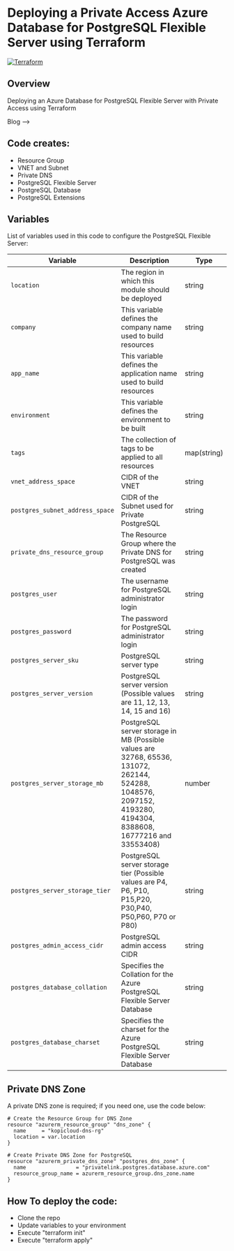 # Deploying a Private Access Azure Database for PostgreSQL Flexible Server using Terraform
[![Terraform](https://img.shields.io/badge/terraform-v1.8+-blue.svg)](https://www.terraform.io/downloads.html)

## Overview

Deploying an Azure Database for PostgreSQL Flexible Server with Private Access using Terraform

Blog --> 

## Code creates:

- Resource Group
- VNET and Subnet
- Private DNS 
- PostgreSQL Flexible Server
- PostgreSQL Database
- PostgreSQL Extensions

##  Variables

List of variables used in this code to configure the PostgreSQL Flexible Server:

| Variable | Description | Type | 
| --- | --- | --- | 
| `location` | The region in which this module should be deployed | string | 
| `company` | This variable defines the company name used to build resources | string | 
| `app_name` | This variable defines the application name used to build resources | string | 
| `environment` | This variable defines the environment to be built | string |
| `tags` | The collection of tags to be applied to all resources | map(string) |
| `vnet_address_space` | CIDR of the VNET | string | 
| `postgres_subnet_address_space` | CIDR of the Subnet used for Private PostgreSQL | string | 
| `private_dns_resource_group` | The Resource Group where the Private DNS for PostgreSQL was created | string | 
| `postgres_user` | The username for PostgreSQL administrator login | string |
| `postgres_password` | The password for PostgreSQL administrator login | string |
| `postgres_server_sku` | PostgreSQL server type | string |
| `postgres_server_version` | PostgreSQL server version (Possible values are 11, 12, 13, 14, 15 and 16)| string |
| `postgres_server_storage_mb` | PostgreSQL server storage in MB (Possible values are 32768, 65536, 131072, 262144, 524288, 1048576, 2097152, 4193280, 4194304, 8388608, 16777216 and 33553408) | number |
| `postgres_server_storage_tier` | PostgreSQL server storage tier (Possible values are P4, P6, P10, P15,P20, P30,P40, P50,P60, P70 or P80) | string |
| `postgres_admin_access_cidr` | PostgreSQL admin access CIDR | string |
| `postgres_database_collation` | Specifies the Collation for the Azure PostgreSQL Flexible Server Database | string |
| `postgres_database_charset` | Specifies the charset for the Azure PostgreSQL Flexible Server Database | string |

## Private DNS Zone

A private DNS zone is required; if you need one, use the code below:

```
# Create the Resource Group for DNS Zone
resource "azurerm_resource_group" "dns_zone" {
  name     = "kopicloud-dns-rg"
  location = var.location
}

# Create Private DNS Zone for PostgreSQL
resource "azurerm_private_dns_zone" "postgres_dns_zone" {
  name                = "privatelink.postgres.database.azure.com"
  resource_group_name = azurerm_resource_group.dns_zone.name
}
```

## How To deploy the code:

- Clone the repo
- Update variables to your environment
- Execute "terraform init"
- Execute "terraform apply"

